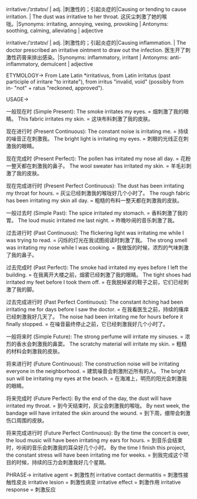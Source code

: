 irritative:/ˈɪrɪtətɪv/ | adj. |刺激性的；引起炎症的|Causing or tending to cause irritation. | The dust was irritative to her throat.  这灰尘刺激了她的喉咙。|Synonyms: irritating, annoying, vexing, provoking | Antonyms: soothing, calming, alleviating | adjective

irritative:/ˈɪrɪtətɪv/ | adj. |刺激性的；引起炎症的|Causing inflammation. |  The doctor prescribed an irritative ointment to draw out the infection. 医生开了刺激性药膏来排出感染。|Synonyms: inflammatory, irritant | Antonyms: anti-inflammatory, demulcent | adjective

ETYMOLOGY->
From Late Latin *irritativus, from Latin irritatus (past participle of irritare "to irritate"), from irritus "invalid, void" (possibly from in- "not" + ratus "reckoned, approved").

USAGE->

一般现在时 (Simple Present):
The smoke irritates my eyes. = 烟刺激了我的眼睛。
This fabric irritates my skin. = 这块布料刺激了我的皮肤。

现在进行时 (Present Continuous):
The constant noise is irritating me. = 持续的噪音正在刺激我。
The bright light is irritating my eyes. = 刺眼的光线正在刺激我的眼睛。

现在完成时 (Present Perfect):
The pollen has irritated my nose all day. = 花粉一整天都在刺激我的鼻子。
The wool sweater has irritated my skin. = 羊毛衫刺激了我的皮肤。

现在完成进行时 (Present Perfect Continuous):
The dust has been irritating my throat for hours. = 灰尘已经刺激我的喉咙好几个小时了。
The rough fabric has been irritating my skin all day. = 粗糙的布料一整天都在刺激我的皮肤。

一般过去时 (Simple Past):
The spice irritated my stomach. = 香料刺激了我的胃。
The loud music irritated me last night. = 昨晚吵闹的音乐刺激了我。

过去进行时 (Past Continuous):
The flickering light was irritating me while I was trying to read. = 闪烁的灯光在我试图阅读时刺激了我。
The strong smell was irritating my nose while I was cooking. = 我做饭的时候，浓烈的气味刺激了我的鼻子。


过去完成时 (Past Perfect):
The smoke had irritated my eyes before I left the building. = 在我离开大楼之前，烟雾已经刺激了我的眼睛。
The tight shoes had irritated my feet before I took them off. = 在我脱掉紧的鞋子之前，它们已经刺激了我的脚。

过去完成进行时 (Past Perfect Continuous):
The constant itching had been irritating me for days before I saw the doctor. = 在我看医生之前，持续的瘙痒已经刺激我好几天了。
The noise had been irritating me for hours before it finally stopped. = 在噪音最终停止之前，它已经刺激我好几个小时了。


一般将来时 (Simple Future):
The strong perfume will irritate my sinuses. = 浓烈的香水会刺激我的鼻窦。
The scratchy material will irritate my skin. = 粗糙的材料会刺激我的皮肤。

将来进行时 (Future Continuous):
The construction noise will be irritating everyone in the neighborhood. = 建筑噪音会刺激附近所有的人。
The bright sun will be irritating my eyes at the beach. = 在海滩上，明亮的阳光会刺激我的眼睛。

将来完成时 (Future Perfect):
By the end of the day, the dust will have irritated my throat. = 到今天结束时，灰尘会刺激我的喉咙。
By next week, the bandage will have irritated the skin around the wound. = 到下周，绷带会刺激伤口周围的皮肤。

将来完成进行时 (Future Perfect Continuous):
By the time the concert is over, the loud music will have been irritating my ears for hours. = 到音乐会结束时，吵闹的音乐会刺激我的耳朵好几个小时。
By the time I finish this project, the constant stress will have been irritating me for weeks. = 到我完成这个项目的时候，持续的压力会刺激我好几个星期。


PHRASE->
irritative agent = 刺激性剂
irritative contact dermatitis = 刺激性接触性皮炎
irritative lesion = 刺激性病变
irritative effect = 刺激作用
irritative response = 刺激反应



